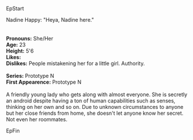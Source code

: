 EpStart

Nadine Happy: "Heya, Nadine here."<br><br><br>**Pronouns:** She/Her<br>**Age:** 23<br>**Height:** 5'6<br>**Likes:** <br>**Dislikes:** People mistakening her for a little girl. Authority. <br><br>**Series:** Prototype N<br>**First Appearence:** Prototype N <br><br>A friendly young lady who gets along with almost everyone. She is secretly an android despite having a ton of human capabilities such as senses, thinking on her own and so on. Due to unknown circumstances to anyone but her close friends from home, she doesn't let anyone know her secret. Not even her roommates.

EpFin

<script src="{{ '/assets/js/EpFormatter.js' | relative_url }}"></script>